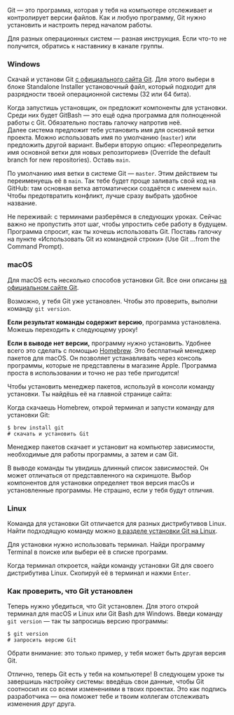 Git — это программа, которая у тебя на компьютере отслеживает и контролирует версии файлов. Как и любую программу, Git нужно установить и настроить перед началом работы.

Для разных операционных систем — разная инструкция. Если что-то не получится, обратись к наставнику в канале группы.


### Windows

Скачай и установи Git [с официального сайта Git](https://git-scm.com/download/). Для этого выбери в блоке Standalone Installer установочный файл, который подходит для разрядности твоей операционной системы (32 или 64 бита).

Когда запустишь установщик, он предложит компоненты для установки. Среди них будет GitBash — это ещё одна программа для полноценной работы с Git. Обязательно поставь галочку напротив неё.\
Далее система предложит тебе установить имя для основной ветки проекта. Можно использовать имя по умолчанию (`master`) или предложить другой вариант. Выбери вторую опцию: «Переопределить имя основной ветки для новых репозиториев» (Override the default branch for new repositories). Оставь `main`.

По умолчанию имя ветки в системе Git — `master`. Этим действием ты переименуешь её в `main`. Так тебе будет проще заливать свой код на GitHub: там основная ветка автоматически создаётся с именем `main`. Чтобы предотвратить конфликт, лучше сразу выбрать удобное название.

Не переживай: с терминами разберёмся в следующих уроках. Сейчас важно не пропустить этот шаг, чтобы упростить себе работу в будущем.
Программа спросит, как ты хочешь использовать Git. Поставь галочку на пункте «Использовать Git из командной строки» (Use Git ...from the Command Prompt).

### macOS

Для macOS есть несколько способов установки Git. Все они описаны [на официальном сайте Git](https://git-scm.com/download/mac).

Возможно, у тебя Git уже установлен. Чтобы это проверить, выполни команду `git version`.

**Если результат команды содержит версию**, программа установлена. Можешь переходить к следующему уроку!

**Если в выводе нет версии,** программу нужно установить. Удобнее всего это сделать с помощью [Homebrew](https://brew.sh/). Это бесплатный менеджер пакетов для macOS. Он позволяет устанавливать через консоль программы, которые не представлены в магазине Apple. Программа проста в использовании и точно не раз тебе пригодится!

Чтобы установить менеджер пакетов, используй в консоли команду установки. Ты найдёшь её на главной странице сайта:

Когда скачаешь Homebrew, открой терминал и запусти команду для установки Git:



```
$ brew install git
# скачать и установить Git 
```

Менеджер пакетов скачает и установит на компьютер зависимости, необходимые для работы программы, а затем и сам Git.

В выводе команды ты увидишь длинный список зависимостей. Он может отличаться от представленного на скриншоте. Выбор компонентов для установки определяет твоя версия macOs и установленные программы. Не страшно, если у тебя будут отличия.

### Linux

Команда для установки Git отличается для разных дистрибутивов Linux. Найти подходящую команду можно [в разделе установки Git на Linux](https://git-scm.com/download/linux).

Для установки нужно использовать терминал. Найди программу Terminal в поиске или выбери её в списке программ.

Когда терминал откроется, найди команду установки Git для своего дистрибутива Linux. Скопируй её в терминал и нажми `Enter`.


### Как проверить, что Git установлен

Теперь нужно убедиться, что Git установлен. Для этого открой терминал для macOS и Linux или Git Bash для Windows. Введи команду `git version` — так ты запросишь версию программы:



```
$ git version
# запросить версию Git 
```

Обрати внимание: это только пример, у тебя может быть другая версия Git.

Отлично, теперь Git есть у тебя на компьютере! В следующем уроке ты завершишь настройку системы: введёшь свои данные, чтобы Git соотносил их со всеми изменениями в твоих проектах. Это как подпись разработчика — она поможет тебе и твоим коллегам отслеживать изменения друг друга.